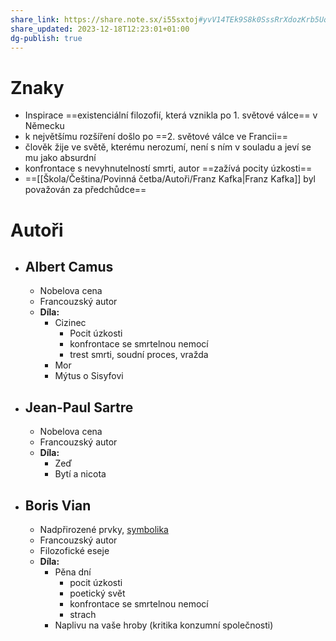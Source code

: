 ```yaml
---
share_link: https://share.note.sx/i55sxtoj#yvV14TEk9S8k0SssRrXdozKrb5UqOtt/iUI6aCbVYCk
share_updated: 2023-12-18T12:23:01+01:00
dg-publish: true
---
```

# Znaky
- Inspirace ==existenciální filozofií, která vznikla po 1. světové válce== v Německu
- k největšímu rozšíření došlo po ==2. světové válce ve Francii==
- člověk žije ve světě, kterému nerozumí, není s ním v souladu a jeví se mu jako absurdní
- konfrontace s nevyhnutelností smrti, autor ==zažívá pocity úzkosti==
- ==[[Škola/Čeština/Povinná četba/Autoři/Franz Kafka\|Franz Kafka]] byl považován za předchůdce==

# Autoři
- ## Albert Camus
	- Nobelova cena
	- Francouzský autor
	- **Díla:**
		- Cizinec
			- Pocit úzkosti 
			- konfrontace se smrtelnou nemocí
			- trest smrti, soudní proces, vražda
		- Mor 
		- Mýtus o Sisyfovi
- ## Jean-Paul Sartre
	- Nobelova cena
	- Francouzský autor
	- **Díla:**
		- Zeď
		- Bytí a nicota
- ## Boris Vian
	- Nadpřirozené prvky, [symbolika](Symbolismus.md)
	- Francouzský autor
	- Filozofické eseje
	- **Díla:**
		- Pěna dní
			- pocit úzkosti
			- poetický svět
			- konfrontace se smrtelnou nemocí
			- strach
		- Naplivu na vaše hroby (kritika konzumní společnosti)	